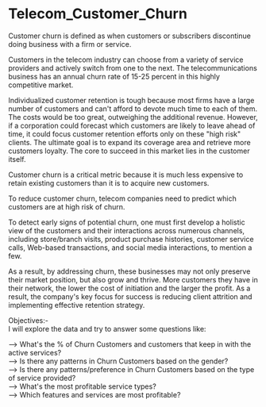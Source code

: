 # Telecom_Customer_Churn
Customer churn is defined as when customers or subscribers discontinue doing business with a firm or service.

Customers in the telecom industry can choose from a variety of service providers and actively switch from one to the next. The telecommunications business has an annual churn rate of 15-25 percent in this highly competitive market.

Individualized customer retention is tough because most firms have a large number of customers and can't afford to devote much time to each of them. The costs would be too great, outweighing the additional revenue. However, if a corporation could forecast which customers are likely to leave ahead of time, it could focus customer retention efforts only on these "high risk" clients. The ultimate goal is to expand its coverage area and retrieve more customers loyalty. The core to succeed in this market lies in the customer itself.

Customer churn is a critical metric because it is much less expensive to retain existing customers than it is to acquire new customers.

To reduce customer churn, telecom companies need to predict which customers are at high risk of churn.

To detect early signs of potential churn, one must first develop a holistic view of the customers and their interactions across numerous channels, including store/branch visits, product purchase histories, customer service calls, Web-based transactions, and social media interactions, to mention a few.

As a result, by addressing churn, these businesses may not only preserve their market position, but also grow and thrive. More customers they have in their network, the lower the cost of initiation and the larger the profit. As a result, the company's key focus for success is reducing client attrition and implementing effective retention strategy.

Objectives:-                                                                                                                                                     
I will explore the data and try to answer some questions like:

--> What's the % of Churn Customers and customers that keep in with the active services?                                                                            
--> Is there any patterns in Churn Customers based on the gender?                                                                                                 
--> Is there any patterns/preference in Churn Customers based on the type of service provided?                                                                    
--> What's the most profitable service types?                                                                                                                       
--> Which features and services are most profitable?                                                                                                              
